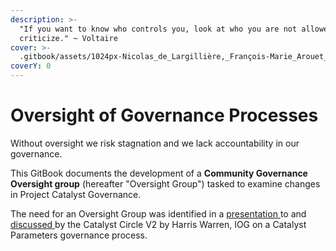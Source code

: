 ```yaml
---
description: >-
  "If you want to know who controls you, look at who you are not allowed to
  criticize." ~ Voltaire
cover: >-
  .gitbook/assets/1024px-Nicolas_de_Largillière,_François-Marie_Arouet_dit_Voltaire_adjusted.png
coverY: 0
---
```


# Oversight of Governance Processes

Without oversight we risk stagnation and we lack accountability in our governance.

This GitBook documents the development of a **Community Governance Oversight group** (hereafter "Oversight Group") tasked to examine changes in Project Catalyst Governance.

The need for an Oversight Group was identified in a [presentation ](https://quality-assurance-dao.gitbook.io/catalyst-circle-oversight-v2/meetings/meeting-2-november-25th-2021#presentation-slides)to and [discussed ](https://quality-assurance-dao.gitbook.io/catalyst-circle-oversight-v2/meetings/meeting-2-november-25th-2021#harris-warren-presentation-on-catalyst-parameters-governance-process-29-22)by the Catalyst Circle V2  by Harris Warren, IOG on a Catalyst Parameters governance process.



